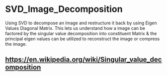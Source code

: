 # SVD_Image_Decomposition
 
Using SVD to decompose an Image and restructure it back by using Eigen Values Diagonal Matrix. This lets us understand how a image can be factored by the singular value decomposition into constituent Matrix & the principal eigen values can be utilized to reconstruct the image or compress the image.
 
 ## https://en.wikipedia.org/wiki/Singular_value_decomposition
